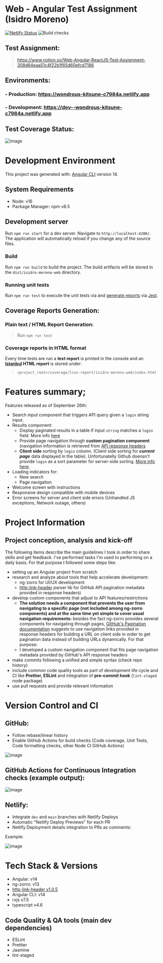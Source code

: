 # Web - Angular Test Assignment (Isidro Moreno)

[![Netlify Status](https://api.netlify.com/api/v1/badges/11df3328-7411-4a89-8686-5d32236b7140/deploy-status)](https://app.netlify.com/sites/wondrous-kitsune-c7984a/deploys) ![Build checks](https://github.com/imorenoservices/isidro-moreno-web/actions/workflows/node.js.yml/badge.svg)

## Test Assignment:

> https://www.notion.so/Web-Angular-ReactJS-Test-Assignment-308d84eaa51c4f22b1f65d60efcd7186

## Environments:

### - Production: https://wondrous-kitsune-c7984a.netlify.app

### - Development: https://dev--wondrous-kitsune-c7984a.netlify.app

## Test Coverage Status:

![image](https://user-images.githubusercontent.com/30235159/192441018-0d969c20-0e5e-4c7b-9bb2-863205a66be3.png)

# Development Environment

This project was generated with: [Angular CLI](https://github.com/angular/angular-cli) version 14.

## System Requirements

- Node: v16
- Package Manager: npm v8.5

## Development server

Run `npm run start` for a dev server. Navigate to `http://localhost:4200/`. The application will automatically reload if you change any of the source files.

### Build

Run `npm run build` to build the project. The build artifacts will be stored in the `dist/isidro-moreno-web` directory.

### Running unit tests

Run `npm run test` to execute the unit tests via and [generate reports](https://github.com/imorenoservices/isidro-moreno-web#coverage-reports) via [Jest](https://jestjs.io/docs/28.x/getting-started).

## Coverage Reports Generation:

### Plain text / HTML Report Generation:

> Run `npm run test`

### Coverage reports in HTML format

Every time tests are run a **text report** is printed in the console and an **[Istanbul](https://istanbul.js.org/) HTML report** is stored under:

> `<project_root>/coverage/lcov-report/isidro-moreno-web/index.html`

# Features summary;

Features released as of September 26th:

- Search input component that triggers API query given a `login` string input.
- Results component:
  - Display paginated results in a table if input `string` matches a `login` field. More info [here](https://docs.github.com/en/search-github/searching-on-github/searching-users#search-by-account-name-full-name-or-public-email)
  - Provide page navigation through **custom pagination component** (navigation information is retrieved from [API response headers](https://docs.github.com/en/rest/overview/resources-in-the-rest-api#link-header)
  - **Client side** sorting by `login` column. (Client side sorting for **_current page_** data displayed in the table). Unfortunatelly Github doensn't provide `login` as a sort parameter for server-side sorting. [More info here](https://docs.github.com/en/rest/search#search-users).
- Loading indicators for:
  - New search
  - Page navigation
- Welcome screen with instructions
- Responsive design compatible with mobile devices
- Error screens for server and client side errors (Unhandled JS exceptions, Network outage, others)

# Project Information

## Project conception, analysis and kick-off

The following items describe the main guidelines I took in order to share skills and get feedback. I've performed tasks I'm used to performing on a daily basis. For that purpose I followed some steps like:

- setting up an Angular project from scratch
- research and analyze about tools that help accelerate development:
  - ng-zorro for UI/UX development
  - [http-link-header](https://github.com/jhermsmeier/node-http-link-header) parser lib for GitHub API pagination metadata provided in response headers)
- develop custom components that adjust to API features/restrictions
  - **The solution needs a component that prevents the user from navigating to a specific page (not included among ng-zorro components) and at the same time yet simple to cover usual navigation requirements:** besides the fact ng-zorro provides several components for navigating through pages, [GitHub's Pagination documentation](https://docs.github.com/en/rest/overview/resources-in-the-rest-api#link-header) suggests to use navigation links provided in response headers for building a URL on client side in order to get pagination data instead of building URLs dynamically. For that purpose:
  - I developed a custom navigation component that fits page navigation metadata provided by GitHub's API response headers
- make commits following a unified and simple syntax (check repo history)
- include common code quality tools as part of development life cycle and CI like **Prettier, ESLint** and integration of **pre-commit hook** (`lint-staged` node package)
- use pull requests and provide relevant information

# Version Control and CI

## GitHub:

- Follow rebase/linear history
- Enable GitHub Actions for build checks (Code coverage, Unit Tests, Code formatting checks, other Node CI GitHub Actions)

![image](https://user-images.githubusercontent.com/30235159/192309668-3ba5883e-55a9-4a22-8ff8-3d7a7ee4483d.png)

## GitHub Actions for Continuous Integration checks (example output):

![image](https://user-images.githubusercontent.com/30235159/192310894-9f14698a-2b53-4cba-a62e-74e174660964.png)

## Netlify:

- Integrate `dev` and `main` branches with Netlify Deploys
- Automatic "Netlify Deploy Previews" for each PR
- Netlify Deployment details integration to PRs as comments:

Example:

![image](https://user-images.githubusercontent.com/30235159/192309537-c34576b8-1f37-48f3-a57e-0f046226ca01.png)

# Tech Stack & Versions

- Angular: v14
- ng-zorro: v13
- [http-link-header v1.0.5](https://github.com/jhermsmeier/node-http-link-header)
- Angular CLI: v14
- rxjs v7.5
- typescript v4.6

## Code Quality & QA tools (main dev dependencies)

- ESLint
- Prettier
- Jasmine
- lint-staged
